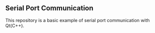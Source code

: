 ## Serial Port Communication

This repository is a basic example of serial port communication with Qt(C++).
